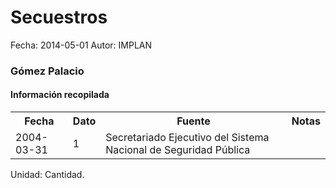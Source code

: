Secuestros
=====

Fecha: 2014-05-01
Autor: IMPLAN

### Gómez Palacio

#### Información recopilada

<table class="table table-hover table-bordered">
  <tr><th>Fecha</th><th>Dato</th><th>Fuente</th><th>Notas</th></tr>
  <tr><td>2004-03-31</td><td>1</td><td>Secretariado Ejecutivo del Sistema Nacional de Seguridad Pública</td><td></td></tr>
</table>

Unidad: Cantidad.
